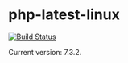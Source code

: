 # php-latest-linux

[![Build Status](https://travis-ci.org/artspb/php-latest-linux.svg?branch=master)](https://travis-ci.org/artspb/php-latest-linux)

Current version: 7.3.2.
